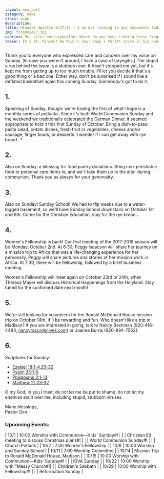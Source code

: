 ```yaml
---
layout: mwa_post
category: news
class: page
description:
title: Midweek Apostle 9/27/17 - I am not linking to any documents today so I don't give you any wrong links today
img: frog092417.jpg
caption: Me, after worship&colon; Where do you keep finding these frogs?<br />Shepherd boys&colon; In the window wells! Wanna see?<br />Me&colon; ... Yes.
teaser: It's St. Vincent De Paul's day! Shop a thrift store in his honor.
---
```



Thank you to everyone who expressed care and concern over my voice on Sunday. (In case you weren't around, I have a case of laryngitis.) The stupid virus behind the issue is a stubborn one. It hasn't stopped me yet, but it's kept me from getting up to too much trouble. I'll let you decide if that's a good thing or a bad one. Either way, don't be surprised if I sound like a deflated basketball again this coming Sunday. *Somebody's* got to do it. <!--more-->


## 1.

Speaking of Sunday, though: we're having the first of what I hope is a monthly series of potlucks. Since it's both World Communion Sunday and the weekend we traditionally celebrated the German Dinner, it seemed appropriate to hold it this first Sunday of October. Bring a dish-to-pass: pasta salad, potato dishes, fresh fruit or vegetables, cheese and/or sausage, finger foods, or desserts. I wonder if I can get away with rye bread...?



## 2. 

Also on Sunday: a blessing for food pantry donations. Bring non-perishable food or personal care items in, and we'll take them up to the altar during communion. Thank you as always for your generosity.



## 3.

Also on Sunday! Sunday School! We had to flip weeks due to a water-logged basement, so we'll have Sunday School downstairs on October 1st and 8th. Come for the Christian Education, stay for the rye bread...



## 4.

Women's Fellowship is back! Our first meeting of the 2017-2018 season will be Monday, October 2nd. At 6:30, Peggy Isaacson will share her journey on a mission trip to Africa that was a life-changing experience for her personally. Peggy will share pictures and stories of her mission work in Africa. At 7:30, there will be fellowship, followed by a brief business meeting.

Women's Fellowship will meet again on October 23rd or 24th, when Theresa Mayer will discuss Historical Happenings from the Holyland. Stay tuned for the confirmed date next month!



## 5.

We're still looking for volunteers for the Ronald McDonald House mission trip on October 14th. It'll be rewarding and fun. Who doesn't like a trip to Madison? If you are interested in going, talk to Nancy Beckman (920-418-4484, nancy@curdknives.com) or Joanne Burris (920-894-7552).



## 6.

Scriptures for Sunday:
<ul>
	<li><a href="http://bible.oremus.org/?ql=373536066">Ezekiel 18:1-4,25-32</a></li>
	<li><a href="http://bible.oremus.org/?ql=373536066">Psalm 25:1-9</a></li>
	<li><a href="http://bible.oremus.org/?ql=373536066">Philippians 2:1-13</a></li>
	<li><a href="http://bible.oremus.org/?ql=373536066">Matthew 21:23-32</a></li>
</ul>

O my God, in you I trust; do not let me be put to shame; do not let my enemies exult over me, including stupid, stubborn viruses.


<div class="blessings">Many blessings,<br />
Pastor Dan</div>

<div class="after-box" markdown="1">

### Upcoming Events:

| 10/1 | 10:00 Worship with Communion—Kids' Sunday#! |
|  | Christian Ed meeting to discuss Christmas plans#! |
|  | World Communion Sunday#! |
|  | Church Potluck |
| 10/2 | 7:00 Women's Fellowship |
| 10/8 | 10:00 Worship and Sunday School |
| 10/11 | 7:00 Worship Committee |
| 10/14 | Mission Trip to Ronald McDonald House, Madison |
| 10/15 | 10:00 Worship with Communion—Kids' Sunday#! |
|  | KIVA Sunday |
| 10/22 | 10:00 Worship with "Messy Church#!|
|  | Children's Sabbath |
| 10/29 | 10:00 Worship with Fellowship#! |
|  | Reformation Sunday |

</div>
